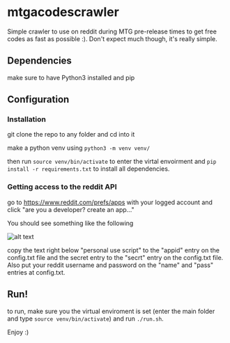 # mtgacodescrawler
Simple crawler to use on reddit during MTG pre-release times to get free codes as fast as possible :). Don't expect much though, it's really simple.

## Dependencies

make sure to have Python3 installed and pip

## Configuration

### Installation

git clone the repo to any folder and cd into it

make a python venv using
`python3 -m venv venv/` 

then run `source venv/bin/activate` to enter the virtal envoirment and `pip install -r requirements.txt` to install all dependencies.

### Getting access to the reddit API

go to https://www.reddit.com/prefs/apps with your logged account and click "are you a developer? create an app..."

You should see something like the following

![alt text][img]

[img]: https://camo.githubusercontent.com/98b9844a49d3ac72cbabaa394069349c22a84bb68304668c47a0ad61f5c63416/687474703a2f2f692e696d6775722e636f6d2f65326b4f5231612e706e67 "image"

copy the text right below "personal use script" to the "appid" entry on the config.txt file and the secret entry to the "secrt" entry on the config.txt file. Also put your
reddit username and password on the "name" and "pass" entries at config.txt.

## Run!

to run, make sure you the virtual enviroment is set (enter the main folder and type `source venv/bin/activate`) and run `./run.sh`.

Enjoy :)
